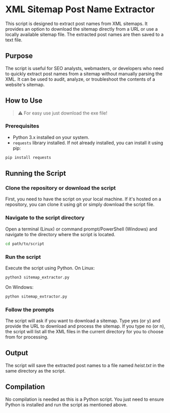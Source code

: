 # XML Sitemap Post Name Extractor

This script is designed to extract post names from XML sitemaps. It provides an option to download the sitemap directly from a URL or use a locally available sitemap file. The extracted post names are then saved to a text file.

## Purpose

The script is useful for SEO analysts, webmasters, or developers who need to quickly extract post names from a sitemap without manually parsing the XML. It can be used to audit, analyze, or troubleshoot the contents of a website's sitemap.

## How to Use

> ⚠️ For easy use just download the exe file!

### Prerequisites

- Python 3.x installed on your system.
- `requests` library installed. If not already installed, you can install it using pip:

```bash
pip install requests
```

## Running the Script

### Clone the repository or download the script

First, you need to have the script on your local machine. If it's hosted on a repository, you can clone it using git or simply download the script file.

### Navigate to the script directory

Open a terminal (Linux) or command prompt/PowerShell (Windows) and navigate to the directory where the script is located.

```bash
cd path/to/script
```

### Run the script

Execute the script using Python.
On Linux:

```bash
python3 sitemap_extractor.py
```

On Windows:

```bash
python sitemap_extractor.py
```

### Follow the prompts

The script will ask if you want to download a sitemap. Type yes (or y) and provide the URL to download and process the sitemap. If you type no (or n), the script will list all the XML files in the current directory for you to choose from for processing.

## Output
The script will save the extracted post names to a file named _heist.txt_ in the same directory as the script.

## Compilation
No compilation is needed as this is a Python script. You just need to ensure Python is installed and run the script as mentioned above.
